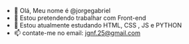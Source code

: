 - 👋 Olá, Meu nome é @jorgegabriel
- 👀  Estou pretendendo trabalhar com Front-end
- 🌱 Estou atualmente estudando HTML, CSS , JS e PYTHON
- 📫 contate-me no email: jgnf.25@gmail.com


